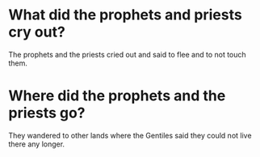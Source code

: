 # What did the prophets and priests cry out?

The prophets and the priests cried out and said to flee and to not touch them.

# Where did the prophets and the priests go?

They wandered to other lands where the Gentiles said they could not live there any longer.
